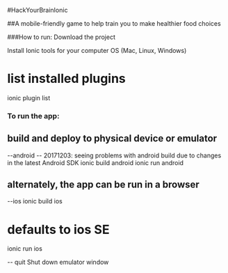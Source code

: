 #HackYourBrainIonic

##A mobile-friendly game to help train you to make healthier food choices

###How to run:
Download the project

Install Ionic tools for your computer OS (Mac, Linux, Windows)

# list installed plugins
 ionic plugin list


### To run the app: 
## build and deploy to physical device or emulator
--android
-- 20171203: seeing problems with android build due to changes in the latest Android SDK
ionic build android
ionic run android

## alternately, the app can be run in a browser


--ios
ionic build ios
# defaults to ios SE
ionic run ios

-- quit
Shut down emulator window 
